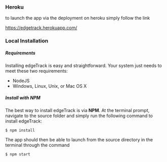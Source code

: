 ### Heroku

to launch the app via the deployment on heroku simply follow the link

https://edgetrack.herokuapp.com/

### Local Installation

##### Requirements

Installing edgeTrack is easy and straightforward. Your system just needs to meet these two requirements:

* NodeJS
* Windows, Linux, Unix, or Mac OS X

##### Install with NPM

The best way to install edgeTrack is via **NPM**. At the terminal prompt, navigate to the source folder and simply run the following command to install edgeTrack:

```
$ npm install
```

The app should then be able to launch from the source directory in the terminal through the command

```
$ npm start
```